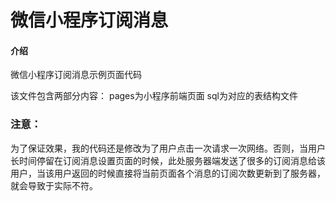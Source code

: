 # 微信小程序订阅消息

#### 介绍
微信小程序订阅消息示例页面代码

该文件包含两部分内容：
pages为小程序前端页面
sql为对应的表结构文件

### 注意：
为了保证效果，我的代码还是修改为了用户点击一次请求一次网络。否则，当用户长时间停留在订阅消息设置页面的时候，此处服务器端发送了很多的订阅消息给该用户，当该用户返回的时候直接将当前页面各个消息的订阅次数更新到了服务器，就会导致于实际不符。

